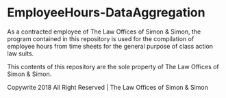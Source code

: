# EmployeeHours-DataAggregation

As a contracted employee of The Law Offices of Simon & Simon, the program contained in this 
repository is used for the compilation of employee hours from time sheets for the general
purpose of class action law suits. 

This contents of this repository are the sole property of The Law Offices of Simon & Simon.

Copywrite 2018 All Right Reserved | The Law Offices of Simon & Simon
